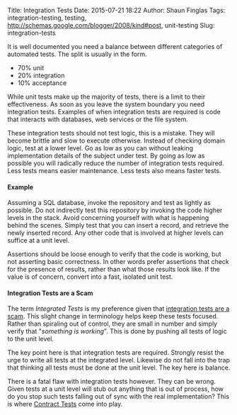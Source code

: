 Title: Integration Tests
Date: 2015-07-21 18:22
Author: Shaun Finglas
Tags: integration-testing, testing, http://schemas.google.com/blogger/2008/kind#post, unit-testing
Slug: integration-tests

It is well documented you need a balance between different categories of
automated tests. The split is usually in the form.

-   70% unit
-   20% integration
-   10% acceptance

While unit tests make up the majority of tests, there is a limit to
their effectiveness. As soon as you leave the system boundary you need
integration tests. Examples of when integration tests are required is
code that interacts with databases, web services or the file system.

These integration tests should not test logic, this is a mistake. They
will become brittle and slow to execute otherwise. Instead of checking
domain logic, test at a lower level. Go as low as you can without
leaking implementation details of the subject under test. By going as
low as possible you will radically reduce the number of integration
tests required. Less tests means easier maintenance. Less tests also
means faster tests.

#### Example

Assuming a SQL database, invoke the repository and test as lightly as
possible. Do not indirectly test this repository by invoking the code
higher levels in the stack. Avoid concerning yourself with what is
happening behind the scenes. Simply test that you can insert a record,
and retrieve the newly inserted record. Any other code that is involved
at higher levels can suffice at a unit level.

Assertions should be loose enough to verify that the code is working,
but not asserting basic correctness. In other words prefer assertions
that check for the presence of results, rather than what those results
look like. If the value is of concern, convert into a fast, isolated
unit test.

#### Integration Tests are a Scam

The term *Integrated Tests* is my preference given that [integration
tests are a
scam](http://blog.thecodewhisperer.com/2010/10/16/integrated-tests-are-a-scam/).
This slight change in terminology helps keep these tests focused. Rather
than spiraling out of control, they are small in number and simply
verify that "*something is working*". This is done by pushing all tests
of logic to the unit level.

The key point here is that integration tests are required. Strongly
resist the urge to write all tests at the integrated level. Likewise do
not fall into the trap that thinking all tests must be done at the unit
level. The key here is balance.

There is a fatal flaw with integration tests however. They can be wrong.
Given tests at a unit level will stub out anything that is out of
process, how do you stop such tests falling out of sync with the real
implementation? This is where [Contract
Tests](http://blog.shaunfinglas.co.uk/2015/07/the-benefits-of-contract-testing.html)
come into play.

</p>

